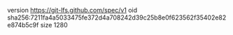 version https://git-lfs.github.com/spec/v1
oid sha256:7211fa4a5033475fe372d4a708242d39c25b8e0f623562f35402e82e874b5c9f
size 1280
